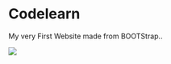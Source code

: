 # Codelearn

My very First Website made from BOOTStrap..

<img src="https://repository-images.githubusercontent.com/339425206/45504465-3de6-40d9-939c-bb12616c8113">
